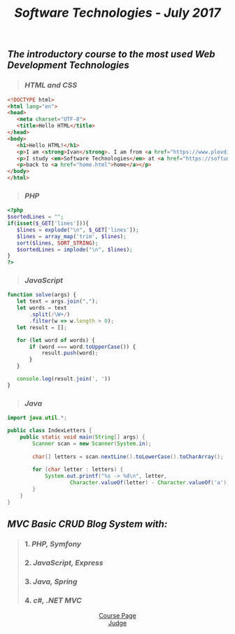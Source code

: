 <h1 align="center"><em>Software Technologies - July 2017</em></h1>
 
<br />

 ## *The introductory course to the most used Web Development Technologies*
>  ### *HTML and CSS*
 ```HTML
<!DOCTYPE html>
<html lang="en">
<head>
    <meta charset="UTF-8">
    <title>Hello HTML</title>
</head>
<body>
    <h1>Hello HTML!</h1>
    <p>I am <strong>Ivan</strong>. I am from <a href="https://www.plovdiv24.bg/">Plovdiv</a>.</p>
    <p>I study <em>Software Technologies</em> at <a href="https://softuni.bg">SoftUni</a>.</p>
    <p>back to <a href="home.html">home</a></p>
</body>
</html>
 ```
>  ### *PHP*
 ```PHP
 <?php
$sortedLines = "";
if(isset($_GET['lines'])){
    $lines = explode("\n", $_GET['lines']);
    $lines = array_map('trim', $lines);
    sort($lines, SORT_STRING);
    $sortedLines = implode("\n", $lines);
}
?>
 ```
>  ### *JavaScript*
 ```JavaScript
 function solve(args) {
    let text = args.join(",");
    let words = text
        .split(/\W+/)
        .filter(w => w.length > 0);
    let result = [];

    for (let word of words) {
        if (word === word.toUpperCase()) {
            result.push(word);
        }
    }

    console.log(result.join(', '))
}
 ```
>  ### *Java*
```Java
import java.util.*;

public class IndexLetters {
    public static void main(String[] args) {
        Scanner scan = new Scanner(System.in);
        
        char[] letters = scan.nextLine().toLowerCase().toCharArray();
        
        for (char letter : letters) {
            System.out.printf("%s -> %d\n", letter,
                    Character.valueOf(letter) - Character.valueOf('a'));
        }
    }
}
```
## *MVC Basic CRUD Blog System with:*
> ### 1. *PHP, Symfony*
>
> ### 2. *JavaScript, Express*
>
> ### 3. *Java, Spring*
>
> ### 4. *c#, .NET MVC*

<p align="center">
<a href="https://softuni.bg/trainings/1621/software-technologies-july-2017">Course Page</a> <br />
<a href="https://judge.softuni.bg/Contests#!/List/ByCategory/41/Software-Technologies">Judge</a>
<p>
